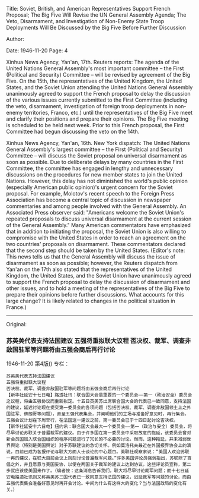 Title: Soviet, British, and American Representatives Support French Proposal; The Big Five Will Revise the UN General Assembly Agenda; The Veto, Disarmament, and Investigation of Non-Enemy State Troop Deployments Will Be Discussed by the Big Five Before Further Discussion

Author:

Date: 1946-11-20
Page: 4

Xinhua News Agency, Yan'an, 17th. Reuters reports: The agenda of the United Nations General Assembly's most important committee – the First (Political and Security) Committee – will be revised by agreement of the Big Five. On the 15th, the representatives of the United Kingdom, the United States, and the Soviet Union attending the United Nations General Assembly unanimously agreed to support the French proposal to delay the discussion of the various issues currently submitted to the First Committee (including the veto, disarmament, investigation of foreign troop deployments in non-enemy territories, Franco, etc.) until the representatives of the Big Five meet and clarify their positions and prepare their opinions. The Big Five meeting is scheduled to be held next week. Prior to this French proposal, the First Committee had begun discussing the veto on the 14th.

Xinhua News Agency, Yan'an, 16th. New York dispatch: The United Nations General Assembly's largest committee – the First (Political and Security) Committee – will discuss the Soviet proposal on universal disarmament as soon as possible. Due to deliberate delays by many countries in the First Committee, the committee has engaged in lengthy and unnecessary discussions on the procedures for new member states to join the United Nations. However, this delay has not diminished the world's public opinion (especially American public opinion)'s urgent concern for the Soviet proposal. For example, Molotov's recent speech to the Foreign Press Association has become a central topic of discussion in newspaper commentaries and among people involved with the General Assembly. An Associated Press observer said: "Americans welcome the Soviet Union's repeated proposals to discuss universal disarmament at the current session of the General Assembly." Many American commentators have emphasized that in addition to initiating the proposal, the Soviet Union is also willing to compromise with the United States in order to reach an agreement on the two countries' proposals on disarmament. These commentators declared that the second step should be taken by the United States. (Editor's note: This news tells us that the General Assembly will discuss the issue of disarmament as soon as possible; however, the Reuters dispatch from Yan'an on the 17th also stated that the representatives of the United Kingdom, the United States, and the Soviet Union have unanimously agreed to support the French proposal to delay the discussion of disarmament and other issues, and to hold a meeting of the representatives of the Big Five to prepare their opinions before further discussions. What accounts for this large change? It is likely related to changes in the political situation in France.)



<hr /> 

Original: 


### 苏英美代表支持法国建议  五强将重拟联大议程  否决权、裁军、调查非敌国驻军等问题将由五强会商后再行讨论

1946-11-20
第4版()
专栏：

    苏英美代表支持法国建议
    五强将重拟联大议程
    否决权、裁军、调查非敌国驻军等问题将由五强会商后再行讨论
    【新华社延安十七日电】路透社讯：联合国大会最重要的一个委员会——第一（政治安全）委员会之议程，将由五强协议而重新拟定。十五日英美苏出席联合国大会的代表已一致同意，支持法国的建议，延迟讨论现在提交第一委员会的各项问题（包括否决权、裁军、调查非敌国领土上之外国驻军、佛朗哥等问题），直至五强代表集会，并阐明他们的立场与准备好意见时，再行集会。五强会议计划在下周举行，在法国这一建议之前，第一委员会已于十四日起讨论否决权。
    【新华社延安十六日电】纽约讯：联合国大会最大一个委员会——第一（政治与安全）委员会，将尽早讨论苏联关于普遍裁军的建议。由于许多国在第一委员会中采取故意的拖延，该委员会曾对新会员国加入联合国组织的程序问题进行了冗长的不必要的讨论。然而，这种拖延，并未减弱世界舆论（特别是美国舆论）对于苏联建议的急切关怀。例如莫洛托夫最近在外国报界协会上的演说，目前已成为各报评论与联大方面人士谈论的中心题目。美联社观察家说：“美国人欢迎苏联一再的建议，在联大目前会议上则刻讨论普遍裁军问题。”许多美国评论员强调指出，苏联除了首倡之外，并且愿意与美国妥协，以便在两国关于裁军的建议上达到协议。这些评论员宣称，第二步就应该使美国来作了。（编者按：这条消息告诉我们，联大将尽早讨论裁军问题；而十七日延安电路透社讯则又称英美苏三国代表已一致同意支持法国的建议，迟延裁军等问题的讨论，而由五强代表集会准备好意见时再开会讨论。中间为什么有这样大的变化？当与法国政局的变化有关。）
